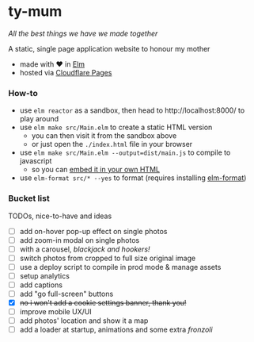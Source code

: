 # ty-mum
*All the best things we have we made together*

A static, single page application website to honour my mother
- made with :heart: in [Elm](https://elm-lang.org/)
- hosted via [Cloudflare Pages](https://pages.cloudflare.com/)

### How-to
- use `elm reactor` as a sandbox, then head to http://localhost:8000/ to play around
- use `elm make src/Main.elm` to create a static HTML version
  - you can then visit it from the sandbox above
  - or just open the `./index.html` file in your browser
- use `elm make src/Main.elm --output=dist/main.js` to compile to javascript
  - so you can [embed it in your own HTML](https://guide.elm-lang.org/interop/#embedding-in-html)
- use `elm-format src/* --yes` to format (requires installing [elm-format](https://github.com/avh4/elm-format))

### Bucket list
TODOs, nice-to-have and ideas

- [ ] add on-hover pop-up effect on single photos
- [ ] add zoom-in modal on single photos
- [ ] with a carousel, *blackjack and hookers!*
- [ ] switch photos from cropped to full size original image
- [ ] use a deploy script to compile in prod mode & manage assets
- [ ] setup analytics
- [ ] add captions
- [ ] add "go full-screen" buttons
- [x] ~~no i won't add a cookie settings banner, thank you!~~
- [ ] improve mobile UX/UI
- [ ] add photos' location and show it a map
- [ ] add a loader at startup, animations and some extra *fronzoli*
